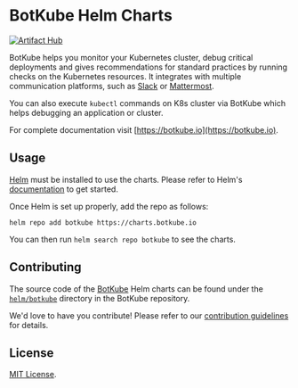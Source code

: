 # BotKube Helm Charts

[![Artifact Hub](https://img.shields.io/endpoint?url=https://artifacthub.io/badge/repository/BotKube)](https://artifacthub.io/packages/search?org=botkube)

BotKube helps you monitor your Kubernetes cluster, debug critical deployments and gives recommendations for standard practices by running checks on the Kubernetes resources. It integrates with multiple communication platforms, such as [Slack](https://slack.com) or [Mattermost](https://mattermost.com).

You can also execute `kubectl` commands on K8s cluster via BotKube which helps debugging an application or cluster.

For complete documentation visit [https://botkube.io](https://botkube.io).

## Usage

[Helm](https://helm.sh) must be installed to use the charts. Please refer to Helm's [documentation](https://helm.sh/docs/) to get started.

Once Helm is set up properly, add the repo as follows:

```console
helm repo add botkube https://charts.botkube.io
```

You can then run `helm search repo botkube` to see the charts.

## Contributing

The source code of the [BotKube](https://botkube.io) Helm charts can be found under the [`helm/botkube`](https://github.com/kubeshop/botkube/tree/main/helm/botkube) directory in the BotKube repository.

We'd love to have you contribute! Please refer to our [contribution guidelines](https://botkube.io/contribute/) for details.

## License

[MIT License](https://botkube.io/license/).
